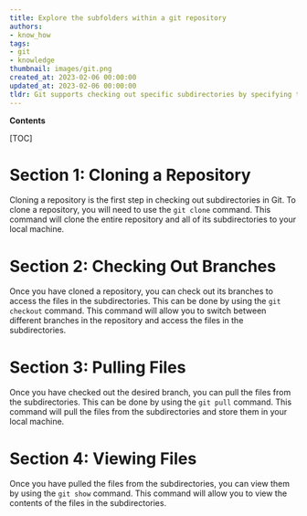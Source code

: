 ```yaml
---
title: Explore the subfolders within a git repository
authors:
- know_how
tags:
- git
- knowledge
thumbnail: images/git.png
created_at: 2023-02-06 00:00:00
updated_at: 2023-02-06 00:00:00
tldr: Git supports checking out specific subdirectories by specifying the path to the subdirectory after the repository name.
---
```


**Contents**

[TOC]

# Section 1: Cloning a Repository

Cloning a repository is the first step in checking out subdirectories in Git. To clone a repository, you will need to use the `git clone` command. This command will clone the entire repository and all of its subdirectories to your local machine.

# Section 2: Checking Out Branches

Once you have cloned a repository, you can check out its branches to access the files in the subdirectories. This can be done by using the `git checkout` command. This command will allow you to switch between different branches in the repository and access the files in the subdirectories.

# Section 3: Pulling Files

Once you have checked out the desired branch, you can pull the files from the subdirectories. This can be done by using the `git pull` command. This command will pull the files from the subdirectories and store them in your local machine.

# Section 4: Viewing Files

Once you have pulled the files from the subdirectories, you can view them by using the `git show` command. This command will allow you to view the contents of the files in the subdirectories.
